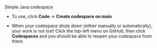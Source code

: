 Simple Java codespace

- To use, click **Code** -> **Create codespace on main**

- When your codespace shuts down (either manually or automatically), your work is not lost! Click the top-left menu on GitHub, then click **Codespaces** and you should be able to reopen your codespace from there.
